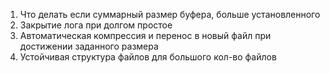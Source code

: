 1. Что делать если суммарный размер буфера, больше установленного
2. Закрытие лога при долгом простое
3. Автоматическая компрессия и перенос в новый файл при достижении заданного размера
4. Устойчивая структура файлов для большого кол-во файлов
